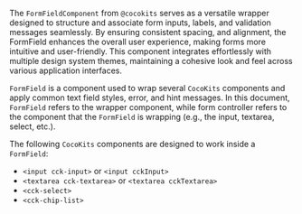 The `FormFieldComponent` from `@cocokits` serves as a versatile wrapper designed to structure and associate form inputs, labels, and validation messages seamlessly. By ensuring consistent spacing, and alignment, the FormField enhances the overall user experience, making forms more intuitive and user-friendly. This component integrates effortlessly with multiple design system themes, maintaining a cohesive look and feel across various application interfaces.

`FormField` is a component used to wrap several `CocoKits` components and apply common text field styles, error, and hint messages. In this document, `FormField` refers to the wrapper component, while form controller refers to the component that the `FormField` is wrapping (e.g., the input, textarea, select, etc.).

The following `CocoKits` components are designed to work inside a `FormField`:

- `<input cck-input>` or `<input cckInput>`
- `<textarea cck-textarea>` or `<textarea cckTextarea>`
- `<cck-select>`
- `<cck-chip-list>`